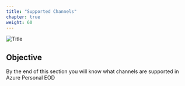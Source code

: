```yaml
---
title: "Supported Channels"
chapter: true
weight: 60
---
```


![Title](/images/SupChan.PNG)

## Objective

By the end of this section you will know what channels are supported in Azure Personal EOD

